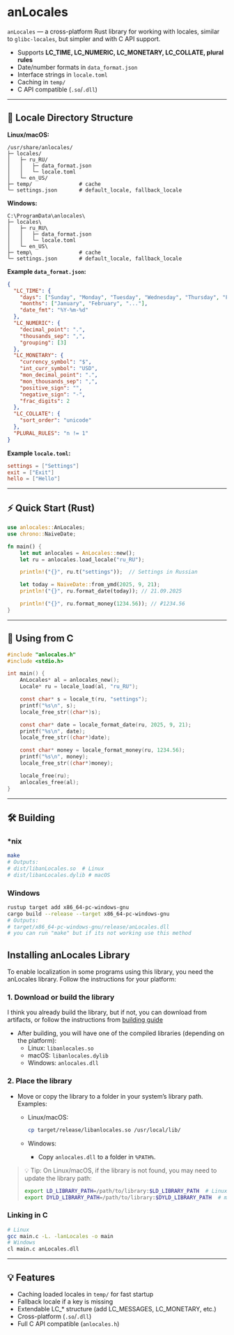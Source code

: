 # anLocales

`anLocales` &mdash; a cross-platform Rust library for working with locales, similar to `glibc-locales`, but simpler and with C API support.

* Supports **LC\_TIME, LC\_NUMERIC, LC\_MONETARY, LC\_COLLATE, plural rules**
* Date/number formats in `data_format.json`
* Interface strings in `locale.toml`
* Caching in `temp/`
* C API compatible (`.so`/`.dll`)

---

## 📁 Locale Directory Structure

**Linux/macOS:**

```
/usr/share/anlocales/
├─ locales/
│   ├─ ru_RU/
│   │   ├─ data_format.json
│   │   └─ locale.toml
│   └─ en_US/
├─ temp/               # cache
└─ settings.json       # default_locale, fallback_locale
```

**Windows:**

```
C:\ProgramData\anlocales\
├─ locales\
│   ├─ ru_RU\
│   │   ├─ data_format.json
│   │   └─ locale.toml
│   └─ en_US\
├─ temp\               # cache
└─ settings.json       # default_locale, fallback_locale
```

**Example `data_format.json`:**

```json
{
  "LC_TIME": {
    "days": ["Sunday", "Monday", "Tuesday", "Wednesday", "Thursday", "Friday", "Saturday"],
    "months": ["January", "February", "..."],
    "date_fmt": "%Y-%m-%d"
  },
  "LC_NUMERIC": {
    "decimal_point": ".",
    "thousands_sep": ",",
    "grouping": [3]
  },
  "LC_MONETARY": {
    "currency_symbol": "$",
    "int_curr_symbol": "USD",
    "mon_decimal_point": ".",
    "mon_thousands_sep": ",",
    "positive_sign": "",
    "negative_sign": "-",
    "frac_digits": 2
  },
  "LC_COLLATE": {
    "sort_order": "unicode"
  },
  "PLURAL_RULES": "n != 1"
}
```

**Example `locale.toml`:**

```toml
settings = ["Settings"]
exit = ["Exit"]
hello = ["Hello"]
```

---

## ⚡ Quick Start (Rust)

```rust
use anlocales::AnLocales;
use chrono::NaiveDate;

fn main() {
    let mut anlocales = AnLocales::new();
    let ru = anlocales.load_locale("ru_RU");

    println!("{}", ru.t("settings"));  // Settings in Russian

    let today = NaiveDate::from_ymd(2025, 9, 21);
    println!("{}", ru.format_date(today)); // 21.09.2025

    println!("{}", ru.format_money(1234.56)); // ₽1234.56
}
```

---

## 🔗 Using from C

```c
#include "anlocales.h"
#include <stdio.h>

int main() {
    AnLocales* al = anlocales_new();
    Locale* ru = locale_load(al, "ru_RU");

    const char* s = locale_t(ru, "settings");
    printf("%s\n", s);
    locale_free_str((char*)s);

    const char* date = locale_format_date(ru, 2025, 9, 21);
    printf("%s\n", date);
    locale_free_str((char*)date);

    const char* money = locale_format_money(ru, 1234.56);
    printf("%s\n", money);
    locale_free_str((char*)money);

    locale_free(ru);
    anlocales_free(al);
}
```

---

## 🛠 Building

### *nix

```bash
make
# Outputs:
# dist/libanLocales.so  # Linux
# dist/libanLocales.dylib # macOS
```

### Windows

```bash
rustup target add x86_64-pc-windows-gnu
cargo build --release --target x86_64-pc-windows-gnu
# Outputs:
# target/x86_64-pc-windows-gnu/release/anLocales.dll
# you can run "make" but if its not working use this method
```

## Installing anLocales Library 

To enable localization in some programs using this library, you need the anLocales library. Follow the instructions for your platform:

### 1. Download or build the library

I think you already build the library, but if not, you can download from artifacts, or follow the instructions from [building guide](#-building)

* After building, you will have one of the compiled libraries (depending on the platform):
  * Linux: `libanlocales.so`
  * macOS: `libanlocales.dylib`
  * Windows: `anlocales.dll`

### 2. Place the library

* Move or copy the library to a folder in your system’s library path.
  Examples:

    * Linux/macOS:

      ```bash
      cp target/release/libanlocales.so /usr/local/lib/
      ```
    * Windows:

        * Copy `anlocales.dll` to a folder in `%PATH%`.

> 💡 Tip: On Linux/macOS, if the library is not found, you may need to update the library path:
>
> ```bash
> export LD_LIBRARY_PATH=/path/to/library:$LD_LIBRARY_PATH  # Linux
> export DYLD_LIBRARY_PATH=/path/to/library:$DYLD_LIBRARY_PATH  # macOS
> ```

### Linking in C

```bash
# Linux
gcc main.c -L. -lanLocales -o main
# Windows
cl main.c anLocales.dll
```

---

## 💡 Features

* Caching loaded locales in `temp/` for fast startup
* Fallback locale if a key is missing
* Extendable LC\_\* structure (add LC\_MESSAGES, LC\_MONETARY, etc.)
* Cross-platform (`.so`/`.dll`)
* Full C API compatible (`anlocales.h`)
